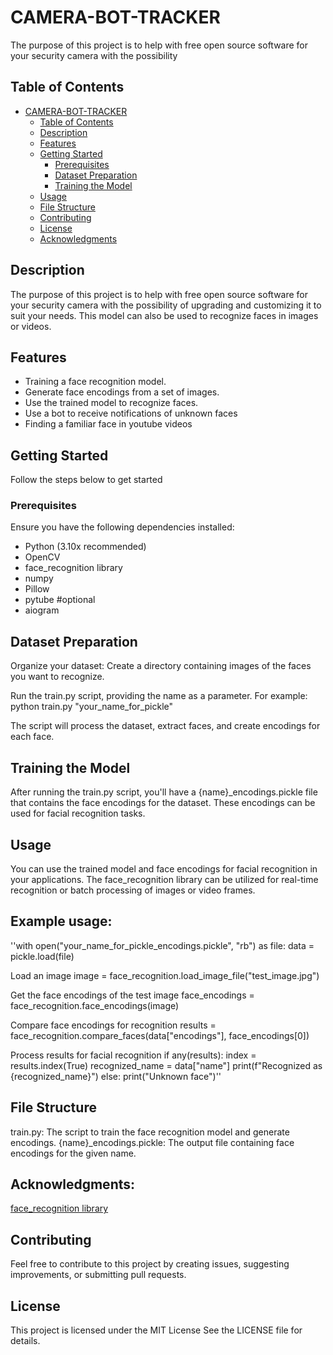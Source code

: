 # CAMERA-BOT-TRACKER

The purpose of this project is to help with free open source software for your security camera with the possibility

## Table of Contents

- [CAMERA-BOT-TRACKER](#CAMERA-BOT-TRACKER)
  - [Table of Contents](#table-of-contents)
  - [Description](#description)
  - [Features](#features)
  - [Getting Started](#getting-started)
    - [Prerequisites](#prerequisites)
    - [Dataset Preparation](#dataset-preparation)
    - [Training the Model](#training-the-model)
  - [Usage](#usage)
  - [File Structure](#file-structure)
  - [Contributing](#contributing)
  - [License](#license)
  - [Acknowledgments](#acknowledgments)

## Description

The purpose of this project is to help with free open source software for your security camera with the possibility of upgrading and customizing it to suit your needs. This model can also be used to recognize faces in images or videos.

## Features

- Training a face recognition model.
- Generate face encodings from a set of images.
- Use the trained model to recognize faces.
- Use a bot to receive notifications of unknown faces
- Finding a familiar face in youtube videos


## Getting Started

Follow the steps below to get started 

### Prerequisites

Ensure you have the following dependencies installed:

- Python (3.10x recommended)
- OpenCV
- face_recognition library
- numpy
- Pillow
- pytube #optional
- aiogram


## Dataset Preparation


Organize your dataset: Create a directory containing images of the faces you want to recognize.

Run the train.py script, providing the name as a parameter. For example:
python train.py "your_name_for_pickle"

The script will process the dataset, extract faces, and create encodings for each face.


## Training the Model


After running the train.py script, you'll have a {name}_encodings.pickle file that contains the face encodings for the dataset. These encodings can be used for facial recognition tasks.

## Usage
You can use the trained model and face encodings for facial recognition in your applications. The face_recognition library can be utilized for real-time recognition or batch processing of images or video frames.

## Example usage:
''with open("your_name_for_pickle_encodings.pickle", "rb") as file:
    data = pickle.load(file)

Load an image
image = face_recognition.load_image_file("test_image.jpg")

Get the face encodings of the test image
face_encodings = face_recognition.face_encodings(image)

Compare face encodings for recognition
results = face_recognition.compare_faces(data["encodings"], face_encodings[0])

Process results for facial recognition
if any(results):
    index = results.index(True)
    recognized_name = data["name"]
    print(f"Recognized as {recognized_name}")
else:
    print("Unknown face")''

## File Structure
train.py: The script to train the face recognition model and generate encodings.
{name}_encodings.pickle: The output file containing face encodings for the given name.



## Acknowledgments:



[face_recognition library](https://github.com/ageitgey/face_recognition)


## Contributing
Feel free to contribute to this project by creating issues, suggesting improvements, or submitting pull requests.


## License
This project is licensed under the MIT License See the LICENSE file for details.

